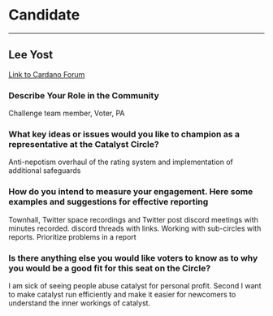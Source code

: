 # Candidate #
***
## Lee Yost ##

[Link to Cardano Forum](https://forum.cardano.org/t/lee-yost-platform-statement/109200)

### Describe Your Role in the Community ###

Challenge team member, Voter, PA

### What key ideas or issues would you like to champion as a representative at the Catalyst Circle? ###

Anti-nepotism overhaul of the rating system and implementation of additional safeguards

### How do you intend to measure your engagement. Here some examples and suggestions for effective reporting ###

Townhall, Twitter space recordings and Twitter post discord meetings with minutes recorded. discord threads with links. Working with sub-circles with reports. Prioritize problems in a report

### Is there anything else you would like voters to know as to why you would be a good fit for this seat on the Circle? ###

I am sick of seeing people abuse catalyst for personal profit. Second I want to make catalyst run efficiently and make it easier for newcomers to understand the inner workings of catalyst.